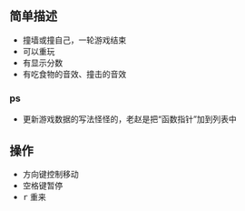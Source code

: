 ## 简单描述

- 撞墙或撞自己，一轮游戏结束
- 可以重玩
- 有显示分数
- 有吃食物的音效、撞击的音效

### ps

- 更新游戏数据的写法怪怪的，老赵是把“函数指针”加到列表中

## 操作

- 方向键控制移动
- 空格键暂停
- <kbd>r</kbd> 重来